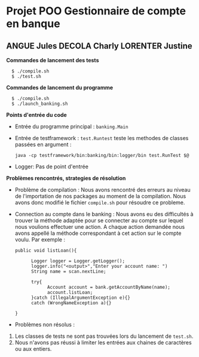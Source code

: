 # Projet POO Gestionnaire de compte en banque 

## ANGUE Jules DECOLA Charly LORENTER Justine

**Commandes de lancement des tests**


      $ ./compile.sh
      $ ./test.sh

**Commandes de lancement du programme**


      $ ./compile.sh
      $ ./launch_banking.sh

**Points d'entrée du code**

* Entrée du programme principal : `banking.Main`
* Entrée de testframework : `test.Runtest` teste les methodes de classes passées en argument :


      java -cp testframework/bin:banking/bin:logger/bin test.RunTest $@
      

* Logger: Pas de point d'entrée


**Problèmes rencontrés, strategies de résolution**


* Problème de compilation : Nous avons rencontré des erreurs au niveau de l'importation de nos packages au moment de la compilation. Nous avons donc modifié le fichier `compile.sh` pour résoudre ce probleme.

* Connection au compte dans le banking : Nous avons eu des difficultés à trouver la méthode adaptée pour se connecter au compte sur lequel nous voulions effectuer une action. A chaque action demandée nous avons appellé la méthode correspondant à cet action sur le compte voulu. Par exemple :


      public void listLoan(){
            
            Logger logger = Logger.getLogger();
            logger.info("<output>","Enter your account name: ")
            String name = scan.nextLine;
            
            try{
                  Account account = bank.getAccountByName(name);
                  account.listLoan;
            }catch (IllegalArgumentException e){}
            catch (WrongNameException a){}
            
      }
            
      
* Problèmes non résolus : 
1. Les classes de tests ne sont pas trouvées lors du lancement de `test.sh`.  
2. Nous n'avons pas réussi à limiter les entrées aux chaines de caractères ou aux entiers.







